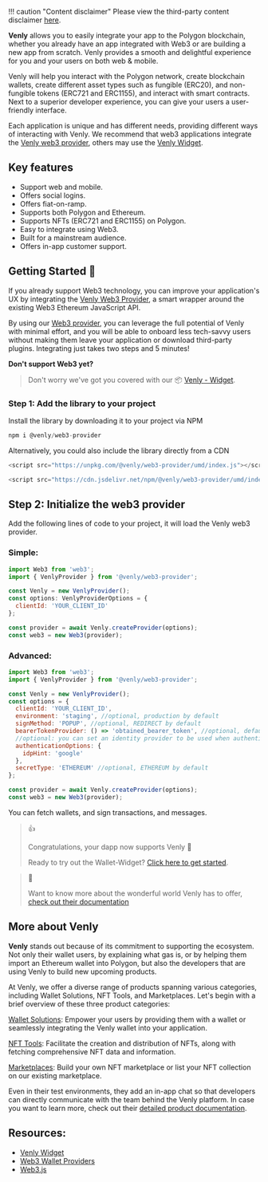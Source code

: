 !!! caution "Content disclaimer" Please view the third-party content disclaimer [here](https://github.com/0xPolygon/polygon-docs/blob/main/CONTENT_DISCLAIMER.md).

**Venly** allows you to easily integrate your app to the Polygon blockchain, whether you already have an app integrated with Web3 or are building a new app from scratch. Venly provides a smooth and delightful experience for you and your users on both web & mobile.

Venly will help you interact with the Polygon network, create blockchain wallets, create different asset types such as fungible (ERC20), and non-fungible tokens (ERC721 and ERC1155), and interact with smart contracts. Next to a superior developer experience, you can give your users a user-friendly interface.

Each application is unique and has different needs, providing different ways of interacting with Venly. We recommend that web3 applications integrate the [Venly web3 provider](https://docs.venly.io/docs/web3js), others may use the [Venly Widget](https://docs.venly.io/docs/widget-overview).

## Key features

- Support web and mobile.
- Offers social logins.
- Offers fiat-on-ramp.
- Supports both Polygon and Ethereum.
- Supports NFTs (ERC721 and ERC1155) on Polygon.
- Easy to integrate using Web3.
- Built for a mainstream audience.
- Offers in-app customer support.

## Getting Started 🎉

If you already support Web3 technology, you can improve your application's UX by integrating the [Venly Web3 Provider](https://docs.venly.io/docs/web3js), a smart wrapper around the existing Web3 Ethereum JavaScript API.

By using our [Web3 provider](https://docs.venly.io/docs/web3js), you can leverage the full potential of Venly with minimal effort, and you will be able to onboard less tech-savvy users without making them leave your application or download third-party plugins. Integrating just takes two steps and 5 minutes!

**Don't support Web3 yet?**

> Don't worry we've got you covered with our 📦 [Venly - Widget](https://docs.venly.io/docs/widget-overview).

### Step 1: Add the library to your project

Install the library by downloading it to your project via NPM

```javascript
npm i @venly/web3-provider
```

Alternatively, you could also include the library directly from a CDN

```javascript
<script src="https://unpkg.com/@venly/web3-provider/umd/index.js"></script>
```

```javascript
<script src="https://cdn.jsdelivr.net/npm/@venly/web3-provider/umd/index.js"></script>
```

## Step 2: Initialize the web3 provider

Add the following lines of code to your project, it will load the Venly web3 provider.

### Simple:

```javascript
import Web3 from 'web3';
import { VenlyProvider } from '@venly/web3-provider';

const Venly = new VenlyProvider();
const options: VenlyProviderOptions = {
  clientId: 'YOUR_CLIENT_ID'
};

const provider = await Venly.createProvider(options);
const web3 = new Web3(provider);
```

### Advanced:

```javascript
import Web3 from 'web3';
import { VenlyProvider } from '@venly/web3-provider';

const Venly = new VenlyProvider();
const options = {
  clientId: 'YOUR_CLIENT_ID',
  environment: 'staging', //optional, production by default
  signMethod: 'POPUP', //optional, REDIRECT by default
  bearerTokenProvider: () => 'obtained_bearer_token', //optional, default undefined
  //optional: you can set an identity provider to be used when authenticating
  authenticationOptions: {
    idpHint: 'google'
  },
  secretType: 'ETHEREUM' //optional, ETHEREUM by default
};

const provider = await Venly.createProvider(options);
const web3 = new Web3(provider);
```

You can fetch wallets, and sign transactions, and messages.

> 👍 
> 
> Congratulations, your dapp now supports Venly 🎉
> 
> Ready to try out the Wallet-Widget? [Click here to get started](https://docs.venly.io/docs/widget-getting-started).

> 📘 
> 
> Want to know more about the wonderful world Venly has to offer, [check out their documentation](https://docs.venly.io/docs/widget-overview)

## More about Venly

**Venly** stands out because of its commitment to supporting the ecosystem. Not only their wallet users, by explaining what gas is, or by helping them import an Ethereum wallet into Polygon, but also the developers that are using Venly to build new upcoming products.

At Venly, we offer a diverse range of products spanning various categories, including Wallet Solutions, NFT Tools, and Marketplaces. Let's begin with a brief overview of these three product categories:

[Wallet Solutions](https://docs.venly.io/docs/wallet-api-overview): Empower your users by providing them with a wallet or seamlessly integrating the Venly wallet into your application.

[NFT Tools](https://docs.venly.io/docs/nft-api-overview): Facilitate the creation and distribution of NFTs, along with fetching comprehensive NFT data and information.

[Marketplaces](https://docs.venly.io/docs/market-api-overview): Build your own NFT marketplace or list your NFT collection on our existing marketplace.

Even in their test environments, they add an in-app chat so that developers can directly communicate with the team behind the Venly platform. In case you want to learn more, check out their [detailed product documentation](https://docs.venly.io/docs/getting-started-with-venly).

## Resources:

- [Venly Widget](https://docs.venly.io/docs/widget-overview)
- [Web3 Wallet Providers](https://docs.venly.io/docs/ethersjs)
- [Web3.js](https://docs.venly.io/docs/web3js)

